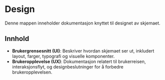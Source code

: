 # Design

Denne mappen inneholder dokumentasjon knyttet til designet av skjemaet.

## Innhold

- **Brukergrensesnitt (UI)**: Beskriver hvordan skjemaet ser ut, inkludert layout, farger, typografi og visuelle komponenter.
- **Brukeropplevelse (UX)**: Dokumentasjon relatert til brukerreisen, interaksjonsflyt, og designbeslutninger for å forbedre brukeropplevelsen.